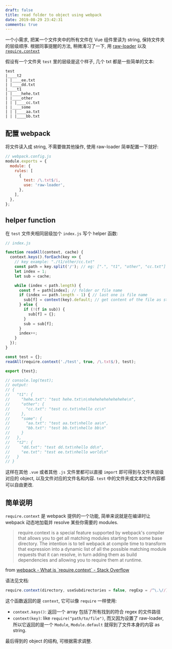```yaml
---
draft: false
title: read folder to object using webpack
date: 2019-08-29 23:42:31
comments: true
---
```



一个小需求, 把某一个文件夹中的所有文件在 Vue 组件里读为 string, 保持文件夹的层级顺序.
根据同事提醒的方法, 稍微淆习了一下, 用 [raw-loader](https://webpack.js.org/loaders/raw-loader/) 以及 [`require.context`](https://webpack.js.org/guides/dependency-management/#requirecontext)

假设有一个文件夹 `test` 里的层级是这个样子, 几个 txt 都是一些简单的文本:

```
test
|____t2
| |____ee.txt
| |____dd.txt
|____t1
| |____hehe.txt
| |____other
| | |____cc.txt
| |____some
| | |____aa.txt
| | |____bb.txt
```

## 配置 webpack

将文件读入成 string, 不需要做其他操作, 使用 raw-loader 简单配置一下就好:

```js
// webpack.config.js
module.exports = {
  module: {
    rules: [
      {
        test: /\.txt$/i,
        use: 'raw-loader',
      },
    ],
  },
};
```

## helper function

在 `test` 文件夹相同层级加个 `index.js` 写个 helper 函数:

```js
// index.js

function readAll(context, cache) {
  context.keys().forEach(key => {
    // key example: "./t1/other/cc.txt"
    const path = key.split('/'); // eg: [".", "t1", "other", "cc.txt"]
    let index = 1;
    let sub = cache;

    while (index < path.length) {
      const f = path[index]; // folder or file name
      if (index == path.length - 1) { // last one is file name
        sub[f] = context(key).default; // get content of the file as string
      } else {
        if (!(f in sub)) {
          sub[f] = {};
        }
        sub = sub[f];
      }
      index++;
    }
  });
}

const test = {};
readAll(require.context('./test', true, /\.txt$/), test);

export {test};

// console.log(test);
// output:
// {
//   "t1": {
//     "hehe.txt": "test hehe.txt\n\nhehehehehehehehe\n",
//     "other": {
//       "cc.txt": "test cc.txt\nhello cc\n"
//     },
//     "some": {
//       "aa.txt": "test aa.txt\nhello aa\n",
//       "bb.txt": "test bb.txt\nhello bb\n"
//     }
//   },
//   "t2": {
//     "dd.txt": "test dd.txt\nhello dd\n",
//     "ee.txt": "test ee.txt\nhello world\n"
//   }
// }
```

这样在其他 `.vue` 或者其他 `.js` 文件里都可以直接 `import` 即可得到与文件夹层级对应的 object, 以及文件对应的文件名和内容.
`test` 中的文件夹或文本文件内容都可以自由更改.

## 简单说明

`require.context` 是 webpack 提供的一个功能, 简单来说就是在编译时让 webpack 动态地加载并 resolve 某些你需要的 modules.

> require.context is a special feature supported by webpack's compiler that allows you to get all matching modules starting from some base directory. The intention is to tell webpack at compile time to transform that expression into a dynamic list of all the possible matching module requests that it can resolve, in turn adding them as build dependencies and allowing you to require them at runtime.

 from [webpack - What is \`require.context\` - Stack Overflow](https://stackoverflow.com/questions/54059179/what-is-require-context)

语法见文档:

```js
require.context(directory, useSubdirectories = false, regExp = /^\.\//);
```

这个函数返回的是 `context`, 它可以像 `require` 一样使用:
- `context.keys()`: 返回一个 array 包括了所有找到的符合 regex 的文件路径
- `context(key)`: like `require("path/to/file")`, 而又因为设置了 raw-loader, 所以它返回的是一个 `Module`, `Module.default` 就得到了文件本身的内容 as string.

最后得到的 object 的结构, 可根据需求调整.
